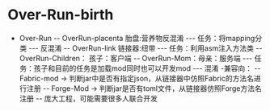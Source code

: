 # Over-Run-birth
- Over-Run
--	OverRun-placenta 胎盘:营养物反混淆
---		任务：将mapping分类
---			反混淆
--	OverRun-link 链接器:纽带
---		任务：利用asm注入方法类
--	OverRun-Children： 孩子：客户端 
--	OverRun-Mom：母亲：服务端
---		任务：孩子和目前的任务是加载mod同时也可以开发mod
---		混淆
-兼容向：
--	Fabric-mod -> 判断jar中是否有指定json，从链接器中仿照Fabric的方法名进行注册
--	Forge-Mod -> 判断jar是否有toml文件，从链接器仿照Forge方法名注册
--	庞大工程，可能需要很多人联合开发
